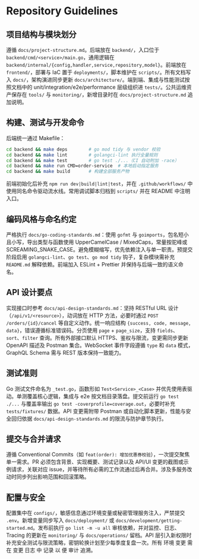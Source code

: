 # Repository Guidelines

## 项目结构与模块划分
遵循 `docs/project-structure.md`。后端放在 `backend/`，入口位于 `backend/cmd/<service>/main.go`，通用逻辑在 `backend/internal/{config,handler,service,repository,model}`。前端放在 `frontend/`，部署与 IaC 置于 `deployments/`，脚本维护在 `scripts/`。所有文档写入 `docs/`，架构演进同步更新 `docs/architecture/`。端到端、集成与性能测试按照文档中的 unit/integration/e2e/performance 层级组织进 `tests/`。公共运维资产保存在 `tools/` 与 `monitoring/`，新增目录时在 `docs/project-structure.md` 追加说明。

## 构建、测试与开发命令
后端统一通过 Makefile：

```bash
cd backend && make deps        # go mod tidy 与 vendor 校验
cd backend && make lint        # golangci-lint 执行全量规则
cd backend && make test        # go test ./...（CI 自动附加 -race）
cd backend && make run CMD=order-service  # 本地启动指定服务
cd backend && make build       # 构建全部服务产物
```

前端初始化后补充 `npm run dev|build|lint|test`，并在 `.github/workflows/` 中使用同名命令驱动流水线。常用调试脚本归档到 `scripts/` 并在 README 中注明入口。

## 编码风格与命名约定
严格执行 `docs/go-coding-standards.md`：使用 `gofmt` 与 `goimports`，包名短小且小写，导出类型与函数使用 UpperCamelCase / MixedCaps，常量按驼峰或 SCREAMING_SNAKE_CASE。避免模糊缩写，优先依赖注入与单一职责。预提交阶段启用 `golangci-lint`、`go test`、`go mod tidy` 钩子，复杂模块需补充 `README.md` 解释依赖。前端加入 ESLint + Prettier 并保持与后端一致的语义命名。

## API 设计要点
实现接口时参考 `docs/api-design-standards.md`：坚持 RESTful URL 设计（`/api/v1/<resource>`），动词放在 HTTP 方法，必要时通过 `POST /orders/{id}/cancel` 等自定义动作。统一响应结构 `{success, code, message, data}`，错误遵循标准错误码。分页使用 `page` + `page_size`，支持 `fields`、`sort`、`filter` 查询。所有外部接口默认 HTTPS、鉴权与限流，变更需同步更新 OpenAPI 描述及 Postman 集合。WebSocket 事件字段遵循 `type` 和 `data` 模式，GraphQL Schema 需与 REST 版本保持一致能力。

## 测试准则
Go 测试文件命名为 `_test.go`，函数形如 `Test<Service>_<Case>` 并优先使用表驱动。单测覆盖核心逻辑，集成与 e2e 按文档目录落盘。提交前运行 `go test ./...` 与覆盖率输出 `go test -coverprofile=coverage.out`，必要时补充 `tests/fixtures/` 数据。API 变更需附带 Postman 或自动化脚本更新，性能与安全回归依据 `docs/api-design-standards.md` 的限流与防护章节执行。

## 提交与合并请求
遵循 Conventional Commits（如 `feat(order): 增加优惠券校验`），一次提交聚焦单一需求。PR 必须包含背景、实现概要、测试记录以及 API/UI 变更的截图或示例请求，关联对应 issue，并等待所有必需的工作流通过后再合并。涉及多服务改动时同步列出影响范围和回滚策略。

## 配置与安全
配置集中在 `configs/`，敏感信息通过环境变量或秘密管理服务注入，严禁提交 `.env`。新增变量同步写入 `docs/deployment/` 或 `docs/development/getting-started.md`。发布前执行 `go list -m -u all` 审核依赖，并对监控、日志、Tracing 的更新在 `monitoring/` 与 `docs/operations/` 留档。API 层引入新权限时补充安全测试与限流策略，密钥轮换计划至少每季度复盘一次。所有 环境 变更 需 在 变更 日志 中 记录 以 便 审计 追溯。
